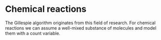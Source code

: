 # Chemical reactions

The Gillespie algorithm originates from this field of research. For chemical reactions we can assume a well-mixed
substance of molecules and model them with a count variable.

